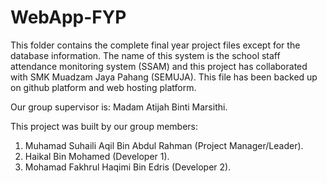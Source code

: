 # WebApp-FYP
This folder contains the complete final year project files except for the database information. The name of this system is the school staff attendance monitoring system (SSAM) and this project has collaborated with SMK Muadzam Jaya Pahang (SEMUJA). This file has been backed up on github platform and web hosting platform.

Our group supervisor is: Madam Atijah Binti Marsithi.

This project was built by our group members:
1. Muhamad Suhaili Aqil Bin Abdul Rahman (Project Manager/Leader).
2. Haikal Bin Mohamed (Developer 1).
3. Mohamad Fakhrul Haqimi Bin Edris (Developer 2).

